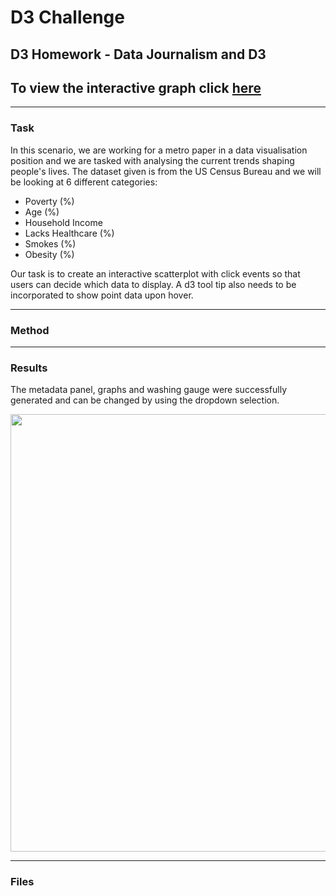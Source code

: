 # D3 Challenge
## D3 Homework - Data Journalism and D3
## To view the interactive graph click [here](https://lp-116.github.io/d3-challenge/)

---
### Task

In this scenario, we are working for a metro paper in a data visualisation position and we are tasked with analysing the current trends shaping people's lives.
The dataset given is from the US Census Bureau and we will be looking at 6 different categories:
* Poverty (%)
* Age (%)
* Household Income 
* Lacks Healthcare (%)
* Smokes (%)
* Obesity (%)

Our task is to create an interactive scatterplot with click events so that users can decide which data to display. 
A d3 tool tip also needs to be incorporated to show point data upon hover.

---
### Method





---
### Results

The metadata panel, graphs and washing gauge were successfully generated and can be changed by using the dropdown selection.

<img src="https://user-images.githubusercontent.com/82348616/131609510-efe44005-f9f1-419d-bfcb-06859014fd23.png" width="700">


---
### Files


